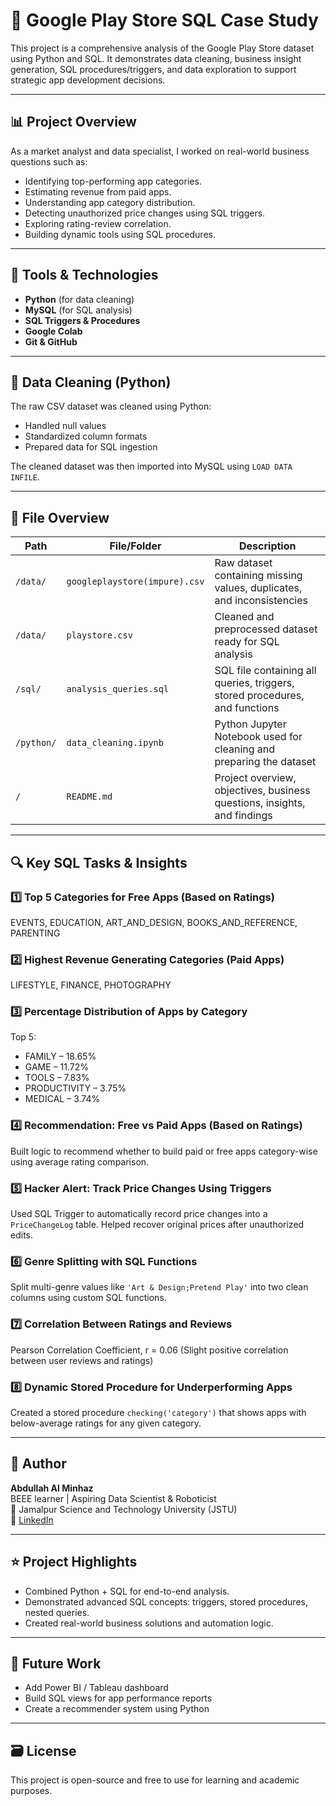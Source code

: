# 📱 Google Play Store SQL Case Study

This project is a comprehensive analysis of the Google Play Store dataset using Python and SQL. It demonstrates data cleaning, business insight generation, SQL procedures/triggers, and data exploration to support strategic app development decisions.

---

## 📊 Project Overview

As a market analyst and data specialist, I worked on real-world business questions such as:
- Identifying top-performing app categories.
- Estimating revenue from paid apps.
- Understanding app category distribution.
- Detecting unauthorized price changes using SQL triggers.
- Exploring rating-review correlation.
- Building dynamic tools using SQL procedures.

---

## 🧰 Tools & Technologies

- **Python** (for data cleaning)
- **MySQL** (for SQL analysis)
- **SQL Triggers & Procedures**
- **Google Colab**
- **Git & GitHub**

---

## 🧼 Data Cleaning (Python)

The raw CSV dataset was cleaned using Python:
- Handled null values
- Standardized column formats
- Prepared data for SQL ingestion

The cleaned dataset was then imported into MySQL using `LOAD DATA INFILE`.

---

## 📁 File Overview

| Path                        | File/Folder                  | Description                                                                 |
|----------------------------|------------------------------|-----------------------------------------------------------------------------|
| `/data/`                   | `googleplaystore(impure).csv`| Raw dataset containing missing values, duplicates, and inconsistencies      |
| `/data/`                   | `playstore.csv`              | Cleaned and preprocessed dataset ready for SQL analysis                     |
| `/sql/`                    | `analysis_queries.sql`       | SQL file containing all queries, triggers, stored procedures, and functions |
| `/python/`                 | `data_cleaning.ipynb`        | Python Jupyter Notebook used for cleaning and preparing the dataset         |
| `/`                        | `README.md`                  | Project overview, objectives, business questions, insights, and findings    |



---

## 🔍 Key SQL Tasks & Insights

### 1️⃣ Top 5 Categories for Free Apps (Based on Ratings)
EVENTS, EDUCATION, ART_AND_DESIGN, BOOKS_AND_REFERENCE, PARENTING

### 2️⃣ Highest Revenue Generating Categories (Paid Apps)
LIFESTYLE, FINANCE, PHOTOGRAPHY

### 3️⃣ Percentage Distribution of Apps by Category
Top 5:
- FAMILY – 18.65%
- GAME – 11.72%
- TOOLS – 7.83%
- PRODUCTIVITY – 3.75%
- MEDICAL – 3.74%

### 4️⃣ Recommendation: Free vs Paid Apps (Based on Ratings)
Built logic to recommend whether to build paid or free apps category-wise using average rating comparison.

### 5️⃣ Hacker Alert: Track Price Changes Using Triggers
Used SQL Trigger to automatically record price changes into a `PriceChangeLog` table. Helped recover original prices after unauthorized edits.

### 6️⃣ Genre Splitting with SQL Functions
Split multi-genre values like `'Art & Design;Pretend Play'` into two clean columns using custom SQL functions.

### 7️⃣ Correlation Between Ratings and Reviews
Pearson Correlation Coefficient, r = 0.06
(Slight positive correlation between user reviews and ratings)

### 8️⃣ Dynamic Stored Procedure for Underperforming Apps
Created a stored procedure `checking('category')` that shows apps with below-average ratings for any given category.

---

## 👤 Author

**Abdullah Al Minhaz**  
BEEE learner | Aspiring Data Scientist & Roboticist  
📍 Jamalpur Science and Technology University (JSTU)  
🔗 [LinkedIn](https://www.linkedin.com/in/abdullahalminhaz)

---

## ⭐ Project Highlights
- Combined Python + SQL for end-to-end analysis.
- Demonstrated advanced SQL concepts: triggers, stored procedures, nested queries.
- Created real-world business solutions and automation logic.

---

## 📌 Future Work
- Add Power BI / Tableau dashboard
- Build SQL views for app performance reports
- Create a recommender system using Python

---

## 🗃 License
This project is open-source and free to use for learning and academic purposes.





